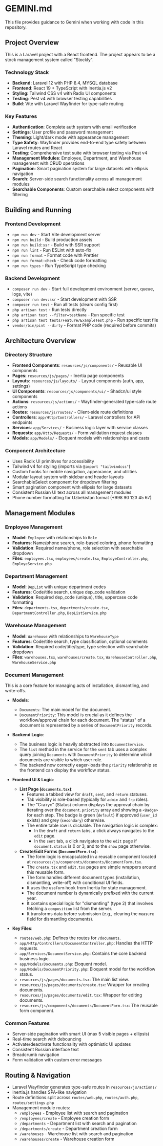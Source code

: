 # GEMINI.md

This file provides guidance to Gemini when working with code in this repository.

## Project Overview

This is a Laravel project with a React frontend. The project appears to be a stock management system called "Stockly".

### Technology Stack

*   **Backend**: Laravel 12 with PHP 8.4, MYSQL database
*   **Frontend**: React 19 + TypeScript with Inertia.js v2
*   **Styling**: Tailwind CSS v4 with Radix UI components
*   **Testing**: Pest v4 with browser testing capabilities
*   **Build**: Vite with Laravel Wayfinder for type-safe routing

### Key Features

*   **Authentication**: Complete auth system with email verification
*   **Settings**: User profile and password management
*   **Theming**: Light/dark mode with appearance management
*   **Type Safety**: Wayfinder provides end-to-end type safety between Laravel routes and React
*   **Testing**: Comprehensive test suite with browser testing via Pest v4
*   **Management Modules**: Employee, Department, and Warehouse management with CRUD operations
*   **Pagination**: Smart pagination system for large datasets with ellipsis navigation
*   **Search**: Server-side search functionality across all management modules
*   **Searchable Components**: Custom searchable select components with filtering

## Building and Running

### Frontend Development

*   `npm run dev` - Start Vite development server
*   `npm run build` - Build production assets
*   `npm run build:ssr` - Build with SSR support
*   `npm run lint` - Run ESLint with auto-fix
*   `npm run format` - Format code with Prettier
*   `npm run format:check` - Check code formatting
*   `npm run types` - Run TypeScript type checking

### Backend Development

*   `composer run dev` - Start full development environment (server, queue, logs, vite)
*   `composer run dev:ssr` - Start development with SSR
*   `composer run test` - Run all tests (clears config first)
*   `php artisan test` - Run tests directly
*   `php artisan test --filter=testName` - Run specific test
*   `php artisan test tests/Feature/ExampleTest.php` - Run specific test file
*   `vendor/bin/pint --dirty` - Format PHP code (required before commits)

## Architecture Overview

### Directory Structure

*   **Frontend Components**: `resources/js/components/` - Reusable UI components
*   **Pages**: `resources/js/pages/` - Inertia page components
*   **Layouts**: `resources/js/layouts/` - Layout components (auth, app, settings)
*   **UI Components**: `resources/js/components/ui/` - Shadcn/ui style components
*   **Actions**: `resources/js/actions/` - Wayfinder-generated type-safe route actions
*   **Routes**: `resources/js/routes/` - Client-side route definitions
*   **Controllers**: `app/Http/Controllers/` - Laravel controllers for API endpoints
*   **Services**: `app/Services/` - Business logic layer with service classes
*   **Requests**: `app/Http/Requests/` - Form validation request classes
*   **Models**: `app/Models/` - Eloquent models with relationships and casts

### Component Architecture

*   Uses Radix UI primitives for accessibility
*   Tailwind v4 for styling (imports via `@import "tailwindcss"`)
*   Custom hooks for mobile navigation, appearance, and utilities
*   Modular layout system with sidebar and header layouts
*   SearchableSelect component for dropdown filtering
*   Smart pagination component with ellipsis for large datasets
*   Consistent Russian UI text across all management modules
*   Phone number formatting for Uzbekistan format (+998 90 123 45 67)

## Management Modules

### Employee Management

*   **Model**: `Employee` with relationships to `Role`
*   **Features**: Name/phone search, role-based coloring, phone formatting
*   **Validation**: Required name/phone, role selection with searchable dropdown
*   **Files**: `employees.tsx`, `employees/create.tsx`, `EmployeController.php`, `EmployeService.php`

### Department Management

*   **Model**: `DepList` with unique department codes
*   **Features**: Code/title search, unique dep_code validation
*   **Validation**: Required dep_code (unique), title, uppercase code formatting
*   **Files**: `departments.tsx`, `departments/create.tsx`, `DepartmentController.php`, `DepListService.php`

### Warehouse Management

*   **Model**: `Warehouse` with relationships to `WarehouseType`
*   **Features**: Code/title search, type classification, optional comments
*   **Validation**: Required code/title/type, type selection with searchable dropdown
*   **Files**: `warehouses.tsx`, `warehouses/create.tsx`, `WarehouseController.php`, `WarehouseService.php`

### Document Management

This is a core feature for managing acts of installation, dismantling, and write-offs.

*   **Models**:
    *   `Documents`: The main model for the document.
    *   `DocumentPriority`: This model is crucial as it defines the workflow/approval chain for each document. The "status" of a document is represented by a series of `DocumentPriority` records.

*   **Backend Logic**:
    *   The business logic is heavily abstracted into `DocumentService`.
    *   The `list` method in the service for the `sent` tab uses a complex query joining `Documents` with `DocumentPriority` to determine which documents are visible to which user role.
    *   The backend now correctly eager-loads the `priority` relationship so the frontend can display the workflow status.

*   **Frontend UI & Logic**:
    *   **List Page (`documents.tsx`)**:
        *   Features a tabbed view for `draft`, `sent`, and `return` statuses.
        *   Tab visibility is role-based (typically for `admin` and `frp` roles).
        *   The "Статус" (Status) column displays the approval chain by iterating over the `document.priority` array and showing a `<Badge>` for each step. The badge is green (`default`) if approved (`user_id` exists) and grey (`secondary`) otherwise.
        *   The entire table row is clickable. The navigation logic is complex:
            *   In the `draft` and `return` tabs, a click always navigates to the `edit` page.
            *   In the `sent` tab, a click navigates to the `edit` page if `document.status` is 0 or 3, and to the `show` page otherwise.
    *   **Create/Edit Forms (`DocumentForm.tsx`)**:
        *   The form logic is encapsulated in a reusable component located at `resources/js/components/documents/DocumentForm.tsx`.
        *   The `create.tsx` and `edit.tsx` pages are simple wrappers around this reusable form.
        *   The form handles different document types (installation, dismantling, write-off) with conditional UI fields.
        *   It uses the `useForm` hook from Inertia for state management.
        *   The document number is dynamically prefixed with the current year.
        *   It contains special logic for "dismantling" (type 2) that involves fetching a `composition` list from the server.
        *   It transforms data before submission (e.g., clearing the `measure` field for dismantling documents).

*   **Key Files**:
    *   `routes/web.php`: Defines the routes for `/documents`.
    *   `app/Http/Controllers/DocumentController.php`: Handles the HTTP requests.
    *   `app/Services/DocumentService.php`: Contains the core backend business logic.
    *   `app/Models/Documents.php`: Eloquent model.
    *   `app/Models/DocumentPriority.php`: Eloquent model for the workflow status.
    *   `resources/js/pages/documents.tsx`: The main list view.
    *   `resources/js/pages/documents/create.tsx`: Wrapper for creating documents.
    *   `resources/js/pages/documents/edit.tsx`: Wrapper for editing documents.
    *   `resources/js/components/documents/DocumentForm.tsx`: The reusable form component.

### Common Features

*   Server-side pagination with smart UI (max 5 visible pages + ellipsis)
*   Real-time search with debouncing
*   Activate/deactivate functionality with optimistic UI updates
*   Consistent Russian interface text
*   Breadcrumb navigation
*   Form validation with custom error messages

## Routing & Navigation

*   Laravel Wayfinder generates type-safe routes in `resources/js/actions/`
*   Inertia.js handles SPA-like navigation
*   Route definitions split across `routes/web.php`, `routes/auth.php`, `routes/settings.php`
*   Management module routes:
    *   `/employees` - Employee list with search and pagination
    *   `/employees/create` - Employee creation form
    *   `/departments` - Department list with search and pagination
    *   `/departments/create` - Department creation form
    *   `/warehouses` - Warehouse list with search and pagination
    *   `/warehouses/create` - Warehouse creation form